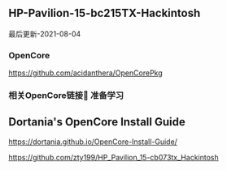 ## HP-Pavilion-15-bc215TX-Hackintosh

最后更新-2021-08-04

### OpenCore
https://github.com/acidanthera/OpenCorePkg

### 相关OpenCore链接🔗 准备学习

## Dortania's OpenCore Install Guide

https://dortania.github.io/OpenCore-Install-Guide/

https://github.com/zty199/HP_Pavilion_15-cb073tx_Hackintosh


 
